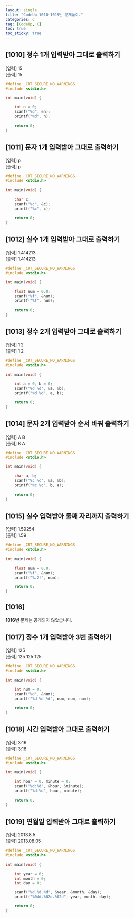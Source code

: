 ```yaml
---
layout: single
title: "CodeUp 1010~1019번 문제풀이."
categories: C
tag: [CodeUp, C]
toc: true
toc_sticky: true
---
```


## [1010] 정수 1개 입력받아 그대로 출력하기  
[입력] 15  
[출력] 15  
```c
#define _CRT_SECURE_NO_WARNINGS
#include <stdio.h>

int main(void) {
	
	int n = 0;
	scanf("%d", &n);
	printf("%d", n);

	return 0;
}

```  
## [1011] 문자 1개 입력받아 그대로 출력하기  
[입력] p  
[출력] p  
```c
#define _CRT_SECURE_NO_WARNINGS
#include <stdio.h>

int main(void) {
	
	char c;
	scanf("%c", &c);
	printf("%c", c);

	return 0;
}

```  
## [1012] 실수 1개 입력받아 그대로 출력하기  
[입력] 1.414213  
[출력] 1.414213  
```c
#define _CRT_SECURE_NO_WARNINGS
#include <stdio.h>

int main(void) {
	
	float num = 0.0;
	scanf("%f", &num);
	printf("%f", num);

	return 0;
}

```  
## [1013] 정수 2개 입력받아 그대로 출력하기  
[입력] 1 2  
[출력] 1 2  
```c
#define _CRT_SECURE_NO_WARNINGS
#include <stdio.h>

int main(void) {
	
	int a = 0, b = 0;
	scanf("%d %d", &a, &b);
	printf("%d %d", a, b);

	return 0;
}

```  
## [1014] 문자 2개 입력받아 순서 바꿔 출력하기  
[입력] A B  
[출력] B A  
```c
#define _CRT_SECURE_NO_WARNINGS
#include <stdio.h>

int main(void) {
	
	char a, b;
	scanf("%c %c", &a, &b);
	printf("%c %c", b, a);

	return 0;
}

```  
## [1015] 실수 입력받아 둘째 자리까지 출력하기  
[입력] 1.59254  
[출력] 1.59  
```c
#define _CRT_SECURE_NO_WARNINGS
#include <stdio.h>

int main(void) {
	
	float num = 0.0;
	scanf("%f", &num);
	printf("%.2f", num);

	return 0;
}

```  
## [1016]
**1016번** 문제는 공개되지 않았습니다.  
## [1017] 정수 1개 입력받아 3번 출력하기  
[입력] 125  
[출력] 125 125 125  
```c
#define _CRT_SECURE_NO_WARNINGS
#include <stdio.h>

int main(void) {
	
	int num = 0;
	scanf("%d", &num);
	printf("%d %d %d", num, num, num);

	return 0;
}

```  
## [1018] 시간 입력받아 그대로 출력하기  
[입력] 3:16  
[출력] 3:16  
```c
#define _CRT_SECURE_NO_WARNINGS
#include <stdio.h>

int main(void) {
	
	int hour = 0, minute = 0;
	scanf("%d:%d", &hour, &minute);
	printf("%d:%d", hour, minute);

	return 0;
}

```  
## [1019] 연월일 입력받아 그대로 출력하기  
[입력] 2013.8.5  
[출력] 2013.08.05  
```c
#define _CRT_SECURE_NO_WARNINGS
#include <stdio.h>

int main(void) {
	
	int year = 0;
	int month = 0;
	int day = 0;

	scanf("%d.%d.%d", &year, &month, &day);
	printf("%04d.%02d.%02d", year, month, day);

	return 0;
}

```   